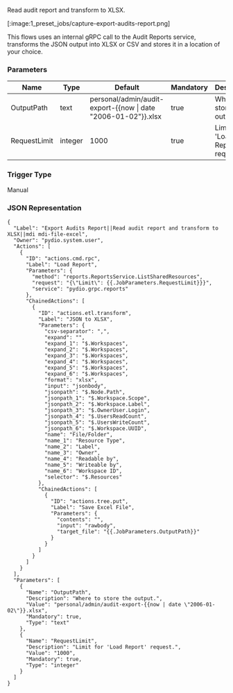 
Read audit report and transform to XLSX.

[:image:1_preset_jobs/capture-export-audits-report.png]

This flows uses an internal gRPC call to the Audit Reports service, transforms the JSON output into XLSX or CSV and stores it in a location of your choice.

### Parameters

|Name|Type|Default|Mandatory|Description|
|----|----|-------|---------|-----------|
|OutputPath|text|personal/admin/audit-export-{{now &#124; date &#34;2006-01-02&#34;}}.xlsx|true|Where to store the output.|
|RequestLimit|integer|1000|true|Limit for 'Load Report' request.|



### Trigger Type
Manual

### JSON Representation

```
{
  "Label": "Export Audits Report||Read audit report and transform to XLSX||mdi mdi-file-excel",
  "Owner": "pydio.system.user",
  "Actions": [
    {
      "ID": "actions.cmd.rpc",
      "Label": "Load Report",
      "Parameters": {
        "method": "reports.ReportsService.ListSharedResources",
        "request": "{\"Limit\": {{.JobParameters.RequestLimit}}}",
        "service": "pydio.grpc.reports"
      },
      "ChainedActions": [
        {
          "ID": "actions.etl.transform",
          "Label": "JSON to XLSX",
          "Parameters": {
            "csv-separator": ",",
            "expand": "",
            "expand_1": "$.Workspaces",
            "expand_2": "$.Workspaces",
            "expand_3": "$.Workspaces",
            "expand_4": "$.Workspaces",
            "expand_5": "$.Workspaces",
            "expand_6": "$.Workspaces",
            "format": "xlsx",
            "input": "jsonbody",
            "jsonpath": "$.Node.Path",
            "jsonpath_1": "$.Workspace.Scope",
            "jsonpath_2": "$.Workspace.Label",
            "jsonpath_3": "$.OwnerUser.Login",
            "jsonpath_4": "$.UsersReadCount",
            "jsonpath_5": "$.UsersWriteCount",
            "jsonpath_6": "$.Workspace.UUID",
            "name": "File/Folder",
            "name_1": "Resource Type",
            "name_2": "Label",
            "name_3": "Owner",
            "name_4": "Readable by",
            "name_5": "Writeable by",
            "name_6": "Workspace ID",
            "selector": "$.Resources"
          },
          "ChainedActions": [
            {
              "ID": "actions.tree.put",
              "Label": "Save Excel File",
              "Parameters": {
                "contents": "",
                "input": "rawbody",
                "target_file": "{{.JobParameters.OutputPath}}"
              }
            }
          ]
        }
      ]
    }
  ],
  "Parameters": [
    {
      "Name": "OutputPath",
      "Description": "Where to store the output.",
      "Value": "personal/admin/audit-export-{{now | date \"2006-01-02\"}}.xlsx",
      "Mandatory": true,
      "Type": "text"
    },
    {
      "Name": "RequestLimit",
      "Description": "Limit for 'Load Report' request.",
      "Value": "1000",
      "Mandatory": true,
      "Type": "integer"
    }
  ]
}
```
